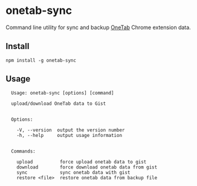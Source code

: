 # onetab-sync
Command line utility for sync and backup [OneTab](https://chrome.google.com/webstore/detail/onetab/chphlpgkkbolifaimnlloiipkdnihall) Chrome extension data.

## Install
```
npm install -g onetab-sync
```

## Usage
```
  Usage: onetab-sync [options] [command]

  upload/download OneTab data to Gist


  Options:

    -V, --version  output the version number
    -h, --help     output usage information


  Commands:

    upload          force upload onetab data to gist
    download        force download onetab data from gist
    sync            sync onetab data with gist
    restore <file>  restore onetab data from backup file
```
